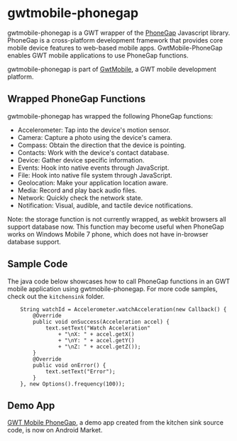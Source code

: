 gwtmobile-phonegap
==================

gwtmobile-phonegap is a GWT wrapper of the [PhoneGap](http://github.com/phonegap/phonegap) Javascript library. PhoneGap is a cross-platform development framework that provides core mobile device features to web-based mobile apps. GwtMobile-PhoneGap enables GWT mobile applications to use PhoneGap functions.

gwtmobile-phonegap is part of [GwtMobile](http://github.com/dennisjzh/GwtMobile), a GWT mobile development platform.

Wrapped PhoneGap Functions
--------------------------

gwtmobile-phonegap has wrapped the following PhoneGap functions:

* Accelerometer: Tap into the device's motion sensor.
* Camera: Capture a photo using the device's camera.
* Compass: Obtain the direction that the device is pointing.
* Contacts: Work with the device's contact database.
* Device: Gather device specific information.
* Events: Hook into native events through JavaScript.
* File: Hook into native file system through JavaScript.
* Geolocation: Make your application location aware.
* Media: Record and play back audio files.
* Network: Quickly check the network state.
* Notification: Visual, audible, and tactile device notifications.

Note: the storage function is not currently wrapped, as webkit browsers all support database now. This function may become useful when PhoneGap works on Windows Mobile 7 phone, which does not have in-browser database support.

Sample Code
-----------

The java code below showcases how to call PhoneGap functions in an GWT mobile application using gwtmobile-phonegap. For more code samples, check out the `kitchensink` folder.

		String watchId = Accelerometer.watchAcceleration(new Callback() {			
			@Override
			public void onSuccess(Acceleration accel) {
				text.setText("Watch Acceleration" 
					+ "\nX: " + accel.getX()
					+ "\nY: " + accel.getY()
					+ "\nZ: " + accel.getZ());				
			}			
			@Override
			public void onError() {
				text.setText("Error");
			}
		}, new Options().frequency(100));


Demo App
--------

[GWT Mobile PhoneGap](http://market.android.com/details?id=com.gwtmobile.phonegap), a demo app created from the kitchen sink source code, is now on Android Market.

